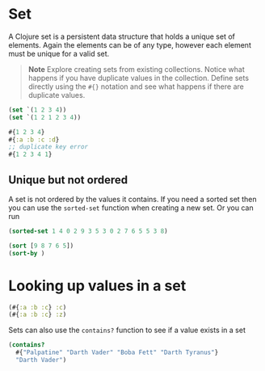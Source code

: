 # Set

  A Clojure set is a persistent data structure that holds a unique set of elements.  Again the elements can be of any type, however each element must be unique for a valid set.
  
> **Note** Explore creating sets from existing collections.  Notice what happens if you have duplicate values in the collection.  Define sets directly using the `#{}` notation and see what happens if there are duplicate values.

```clojure
(set `(1 2 3 4))
(set `(1 2 1 2 3 4))

#{1 2 3 4}
#{:a :b :c :d}
;; duplicate key error
#{1 2 3 4 1}
```

## Unique but not ordered 

  A set is not ordered by the values it contains.  If you need a sorted set then you can use the `sorted-set` function when creating a new set.  Or you can run 

```clojure
(sorted-set 1 4 0 2 9 3 5 3 0 2 7 6 5 5 3 8)

(sort [9 8 7 6 5])
(sort-by )
```

# Looking up values in a set

```clojure
(#{:a :b :c} :c)
(#{:a :b :c} :z)
```

Sets can also use the `contains?` function to see if a value exists in a set

```clojure
(contains? 
  #{"Palpatine" "Darth Vader" "Boba Fett" "Darth Tyranus"}
  "Darth Vader")
```
